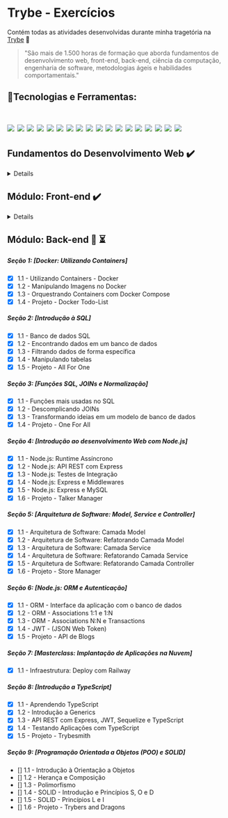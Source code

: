 # Trybe - Exercícios

Contém todas as atividades desenvolvidas durante minha tragetória na [Trybe](https://www.betrybe.com/) :rocket:

>"São mais de 1.500 horas de formação que aborda fundamentos de desenvolvimento web, front-end, back-end, ciência da computação, engenharia de software, metodologias ágeis e habilidades comportamentais."

## 🚀Tecnologias e Ferramentas:
<h1 align='left'>
<img src="https://img.shields.io/badge/git-%23F05033.svg?style=for-the-badge&logo=git&logoColor=white" />
<img src="https://img.shields.io/badge/shell_script-%23121011.svg?style=for-the-badge&logo=gnu-bash&logoColor=white" />
<img src="https://img.shields.io/badge/HTML5-E34F26?style=for-the-badge&logo=html5&logoColor=white" />
<img src="https://img.shields.io/badge/CSS3-1572B6?style=for-the-badge&logo=css3&logoColor=white" />
<img src="https://img.shields.io/badge/JavaScript-F7DF1E?style=for-the-badge&logo=javascript&logoColor=black" />
<img src="https://img.shields.io/badge/Jest-323330?style=for-the-badge&logo=Jest&logoColor=white" />
<img src="https://img.shields.io/badge/vite-%23646CFF.svg?style=for-the-badge&logo=vite&logoColor=white" />
<img src="https://img.shields.io/badge/react-%2320232a.svg?style=for-the-badge&logo=react&logoColor=%2361DAFB" />
<img src="https://img.shields.io/badge/-TestingLibrary-%23E33332?style=for-the-badge&logo=testing-library&logoColor=white" />
<img src="https://img.shields.io/badge/redux-%23593d88.svg?style=for-the-badge&logo=redux&logoColor=white" />
<img src="https://img.shields.io/badge/docker-003f8c.svg?style=for-the-badge&logo=docker&logoColor=white" />
<img src="https://img.shields.io/badge/node.js-6DA55F?style=for-the-badge&logo=node.js&logoColor=white" />
<img src="https://img.shields.io/badge/MySQL-3e6e93?style=for-the-badge&logo=mysql&logoColor=white" />
<img src="https://img.shields.io/badge/express.js-%23404d59.svg?style=for-the-badge&logo=express&logoColor=%2361DAFB" />
<img src="https://img.shields.io/badge/NODEMON-%23323330.svg?style=for-the-badge&logo=nodemon&logoColor=%BBDEAD" />
<img src="https://img.shields.io/badge/Sequelize-52B0E7?style=for-the-badge&logo=Sequelize&logoColor=white" />
<img src="https://img.shields.io/badge/JWT-black?style=for-the-badge&logo=JSON%20web%20tokens" />
<img src="https://img.shields.io/badge/typescript-%23007ACC.svg?style=for-the-badge&logo=typescript&logoColor=white" />
</h1>

## Fundamentos do Desenvolvimento Web :heavy_check_mark:

<details>

##### Seção 1: [Unix, Shell e Git]
- [x] 1.1 - Unix & Bash - Parte 1
- [x] 1.2 - Unix & Bash - Parte 2
- [x] 1.3 - Git - O que é e para que serve
- [x] 1.4 - Git & Github - Entendendo os comandos

##### Seção 2: [Introdução à HTML & CSS]
- [x] 2.1 - HTML & CSS - Estruturas de página
- [x] 2.2 - HTML & CSS - Primeiros passos em CSS
- [x] 2.3 - HTML & CSS - Seletores e posicionamento
- [x] 2.4 - HTML & CSS - Semântico
- [x] 2.5 - Projeto - Lessons learned

##### Seção 3: [Introdução à JavaScript]
- [x] 3.1 - JavaScript - Primeiros passos
- [x] 3.2 - JavaScript - Array e Loop for
- [x] 3.3 - JavaScript - Lógica de programação e algoritmos
- [x] 3.4 - JavaScript - Objetos e funções
- [x] 3.5 - JavaScript ES6 - let, const, arrow functions e template literals
- [x] 3.6 - Projeto - Playground functions

##### Seção 4: [JavaScript: DOM, Eventos e Web Storage]
- [x] 4.1 - JavaScript - DOM e Seletores
- [x] 4.2 - JavaScript - Trabalhando com elementos
- [x] 4.3 - JavaScript - Eventos
- [x] 4.4 - JavaScript - Web Storage
- [x] 4.5 - Projeto - Arte com Pixels
- [] 4.6 - Projeto - Bônus

##### Seção 5: [HTML & CSS: Forms, Flexbox e Responsivo]
- [x] 5.1 - HTML & CSS - Forms
- [x] 5.2 - Bibliotecas JavaScript e Frameworks CSS
- [x] 5.3 - CSS Flexbox - Parte 1
- [x] 5.4 - CSS Flexbox - Parte 2
- [x] 5.5 - CSS Responsivo - Mobile First
- [x] 5.6 - Projeto - Trybewarts

##### Seção 6: [Introdução à JavaScript ES6 e Testes Unitários]
- [x] 6.1 - Fluxo de exceções e Manipulação de objetos
- [x] 6.2 - Primeiros passos em Jest
- [x] 6.3 - Matchers e cobertura de código
- [x] 6.4 - Projeto - JavaScript Testes Unitários

##### Seção 7: [Higher Order Functions do Javascript ES6]
- [x] 7.1 - Introdução a Higher Order Functions
- [x] 7.2 - Higher Order Functions - sort e map
- [x] 7.3 - Higher Order Functions - filter e reduce
- [x] 7.4 - JavaScript ES6 - spread operator, rest parameters e object destructuring
- [x] 7.5 - JavaScript ES6 - Array destructuring, Default destructuring, Object property shorthand e default parameters
- [x] 7.6 - Projeto - Zoo functions

</details>

## Módulo: Front-end :heavy_check_mark:

<details>

##### Seção 1: [Introdução ao Frontend e JavaScript assíncrono]
- [x] 1.1 - Ambiente de desenvolvimento
- [x] 1.2 - JavaScript Assíncrono - Promises e fetch
- [x] 1.3 - Prática - Casa de câmbio
- [x] 1.4 - Async, await e testes assíncronos
- [x] 1.5 - Projeto - Carrinho de compras

##### Seção 2: [Introdução ao React]
- [x] 1.1 - 'Hello, world!' no React!
- [x] 1.2 - Componentes React
- [x] 1.3 - Projeto - Solar System

##### Seção 3: [Componentes com Estado, Eventos e Formulários com React]
- [x] 1.1 - Componentes com estado e eventos
- [x] 1.2 - Formulários no React
- [x] 1.3 - Projeto - Tryunfo

##### Seção 4: [Ciclo de Vida de Componentes e React Router]
- [x] 1.1 - Ciclo de vida de componentes
- [x] 1.2 - React Router
- [x] 1.3 - Projeto - TrybeTunes

##### Seção 5: [Metodologias Ágeis]
- [x] 1.1 - Metodologias Ágeis
- [x] 1.2 - Projeto - Front-end Online Store

##### Seção 6: [Testes automatizados com React Testing Library]
- [x] 1.1 - Primeiros passos
- [x] 1.2 - RTL - Mocks e Inputs
- [x] 1.3 - RTL - Testando React Router
- [x] 1.4 - Projeto - Testes em React

##### Seção 7: [Gerenciamento de estado com Redux]
- [x] 1.1 - Introdução ao Redux - O estado global da aplicação
- [x] 1.2 - Usando o Redux no React
- [x] 1.3 - Usando o Redux no React - Prática
- [x] 1.4 - Usando o Redux no React - Actions Assíncronas
- [x] 1.5 - Testes em React-Redux
- [x] 1.6 - Projeto - Trybe Wallet

##### Seção 8: [Projeto - Jogo de Trivia]
- [x] 1.1 - Projeto - Jogo de Trivia

##### Seção 9: [Context API e React Hooks]
- [x] 1.1 - React Hooks - useState e useEffect
- [x] 1.2 - Context API
- [x] 1.3 - Custom Hooks
- [x] 1.4 - Projeto - StarWars Datatable com Context API e Hooks

##### Seção 10: [Projeto - App de Receitas]
- [x] 1.1 - Projeto - App de Receitas

</details>

## Módulo: Back-end :construction: :hourglass_flowing_sand:

##### Seção 1: [Docker: Utilizando Containers]
- [x] 1.1 - Utilizando Containers - Docker
- [x] 1.2 - Manipulando Imagens no Docker
- [x] 1.3 - Orquestrando Containers com Docker Compose
- [x] 1.4 - Projeto - Docker Todo-List

##### Seção 2: [Introdução à SQL]
- [x] 1.1 - Banco de dados SQL
- [x] 1.2 - Encontrando dados em um banco de dados
- [x] 1.3 - Filtrando dados de forma específica
- [x] 1.4 - Manipulando tabelas
- [x] 1.5 - Projeto - All For One

##### Seção 3: [Funções SQL, JOINs e Normalização]
- [x] 1.1 - Funções mais usadas no SQL
- [x] 1.2 - Descomplicando JOINs
- [x] 1.3 - Transformando ideias em um modelo de banco de dados
- [x] 1.4 - Projeto - One For All

##### Seção 4: [Introdução ao desenvolvimento Web com Node.js]
- [x] 1.1 - Node.js: Runtime Assíncrono
- [x] 1.2 - Node.js: API REST com Express
- [x] 1.3 - Node.js: Testes de Integração
- [x] 1.4 - Node.js: Express e Middlewares
- [x] 1.5 - Node.js: Express e MySQL
- [x] 1.6 - Projeto - Talker Manager

##### Seção 5: [Arquitetura de Software: Model, Service e Controller]
- [x] 1.1 - Arquitetura de Software: Camada Model
- [x] 1.2 - Arquitetura de Software: Refatorando Camada Model
- [x] 1.3 - Arquitetura de Software: Camada Service
- [x] 1.4 - Arquitetura de Software: Refatorando Camada Service
- [x] 1.5 - Arquitetura de Software: Refatorando Camada Controller
- [x] 1.6 - Projeto - Store Manager

##### Seção 6: [Node.js: ORM e Autenticação]
- [x] 1.1 - ORM - Interface da aplicação com o banco de dados
- [x] 1.2 - ORM - Associations 1:1 e 1:N
- [x] 1.3 - ORM - Associations N:N e Transactions
- [x] 1.4 - JWT - (JSON Web Token)
- [x] 1.5 - Projeto - API de Blogs

##### Seção 7: [Masterclass: Implantação de Aplicações na Nuvem]
- [x] 1.1 - Infraestrutura: Deploy com Railway


##### Seção 8: [Introdução a TypeScript]
- [x] 1.1 - Aprendendo TypeScript
- [x] 1.2 - Introdução a Generics
- [x] 1.3 - API REST com Express, JWT, Sequelize e TypeScript
- [x] 1.4 - Testando Aplicações com TypeScript
- [x] 1.5 - Projeto - Trybesmith

##### Seção 9: [Programação Orientada a Objetos (POO) e SOLID]
- [] 1.1 - Introdução à Orientação a Objetos
- [] 1.2 - Herança e Composição
- [] 1.3 - Polimorfismo
- [] 1.4 - SOLID - Introdução e Princípios S, O e D
- [] 1.5 - SOLID - Princípios L e I
- [] 1.6 - Projeto - Trybers and Dragons
